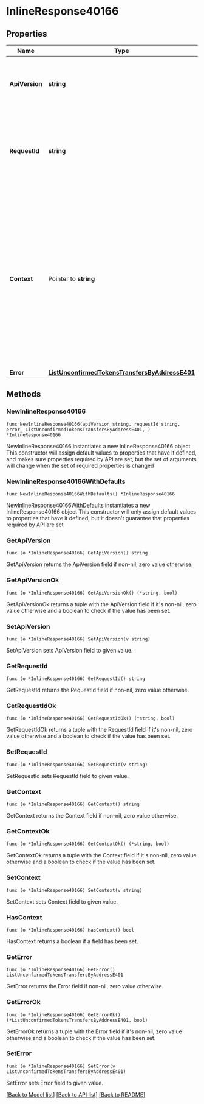 # InlineResponse40166

## Properties

Name | Type | Description | Notes
------------ | ------------- | ------------- | -------------
**ApiVersion** | **string** | Specifies the version of the API that incorporates this endpoint. | 
**RequestId** | **string** | Defines the ID of the request. The &#x60;requestId&#x60; is generated by Crypto APIs and it&#39;s unique for every request. | 
**Context** | Pointer to **string** | In batch situations the user can use the context to correlate responses with requests. This property is present regardless of whether the response was successful or returned as an error. &#x60;context&#x60; is specified by the user. | [optional] 
**Error** | [**ListUnconfirmedTokensTransfersByAddressE401**](ListUnconfirmedTokensTransfersByAddressE401.md) |  | 

## Methods

### NewInlineResponse40166

`func NewInlineResponse40166(apiVersion string, requestId string, error_ ListUnconfirmedTokensTransfersByAddressE401, ) *InlineResponse40166`

NewInlineResponse40166 instantiates a new InlineResponse40166 object
This constructor will assign default values to properties that have it defined,
and makes sure properties required by API are set, but the set of arguments
will change when the set of required properties is changed

### NewInlineResponse40166WithDefaults

`func NewInlineResponse40166WithDefaults() *InlineResponse40166`

NewInlineResponse40166WithDefaults instantiates a new InlineResponse40166 object
This constructor will only assign default values to properties that have it defined,
but it doesn't guarantee that properties required by API are set

### GetApiVersion

`func (o *InlineResponse40166) GetApiVersion() string`

GetApiVersion returns the ApiVersion field if non-nil, zero value otherwise.

### GetApiVersionOk

`func (o *InlineResponse40166) GetApiVersionOk() (*string, bool)`

GetApiVersionOk returns a tuple with the ApiVersion field if it's non-nil, zero value otherwise
and a boolean to check if the value has been set.

### SetApiVersion

`func (o *InlineResponse40166) SetApiVersion(v string)`

SetApiVersion sets ApiVersion field to given value.


### GetRequestId

`func (o *InlineResponse40166) GetRequestId() string`

GetRequestId returns the RequestId field if non-nil, zero value otherwise.

### GetRequestIdOk

`func (o *InlineResponse40166) GetRequestIdOk() (*string, bool)`

GetRequestIdOk returns a tuple with the RequestId field if it's non-nil, zero value otherwise
and a boolean to check if the value has been set.

### SetRequestId

`func (o *InlineResponse40166) SetRequestId(v string)`

SetRequestId sets RequestId field to given value.


### GetContext

`func (o *InlineResponse40166) GetContext() string`

GetContext returns the Context field if non-nil, zero value otherwise.

### GetContextOk

`func (o *InlineResponse40166) GetContextOk() (*string, bool)`

GetContextOk returns a tuple with the Context field if it's non-nil, zero value otherwise
and a boolean to check if the value has been set.

### SetContext

`func (o *InlineResponse40166) SetContext(v string)`

SetContext sets Context field to given value.

### HasContext

`func (o *InlineResponse40166) HasContext() bool`

HasContext returns a boolean if a field has been set.

### GetError

`func (o *InlineResponse40166) GetError() ListUnconfirmedTokensTransfersByAddressE401`

GetError returns the Error field if non-nil, zero value otherwise.

### GetErrorOk

`func (o *InlineResponse40166) GetErrorOk() (*ListUnconfirmedTokensTransfersByAddressE401, bool)`

GetErrorOk returns a tuple with the Error field if it's non-nil, zero value otherwise
and a boolean to check if the value has been set.

### SetError

`func (o *InlineResponse40166) SetError(v ListUnconfirmedTokensTransfersByAddressE401)`

SetError sets Error field to given value.



[[Back to Model list]](../README.md#documentation-for-models) [[Back to API list]](../README.md#documentation-for-api-endpoints) [[Back to README]](../README.md)


